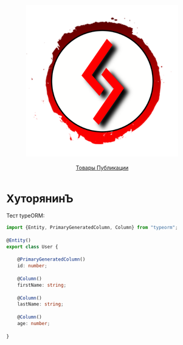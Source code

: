 <div align="center">
  <a href="http://hutoryanin.ru/">
    <img src="https://github.com/ogneyar/Hutoryanin/raw/master/web/static/logo.png" width="400" height="400">
  </a>
  <br>
  <br>
	<a href="https://hutoryanin.ru/products/">
		<!-- <img src=""> -->
        Товары
	</a>
	<a href="https://hutoryanin.ru/public/1/">
		<!-- <img src=""> -->
        Публикации
	</a>
  <br>
  <br>
</div>

# ХуторянинЪ

Тест typeORM:

```typescript
import {Entity, PrimaryGeneratedColumn, Column} from "typeorm";

@Entity()
export class User {

    @PrimaryGeneratedColumn()
    id: number;

    @Column()
    firstName: string;

    @Column()
    lastName: string;

    @Column()
    age: number;

}
```